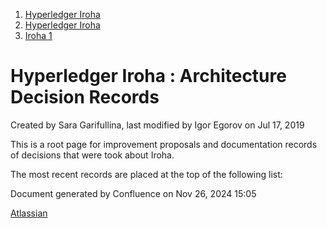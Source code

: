 1. [Hyperledger Iroha](index.html)
2. [Hyperledger Iroha](Hyperledger-Iroha_20873224.html)
3. [Iroha 1](Iroha-1_21015959.html)

# Hyperledger Iroha : Architecture Decision Records

Created by Sara Garifullina, last modified by Igor Egorov on Jul 17, 2019

This is a root page for improvement proposals and documentation records of decisions that were took about Iroha.

The most recent records are placed at the top of the following list:

Document generated by Confluence on Nov 26, 2024 15:05

[Atlassian](http://www.atlassian.com/)
